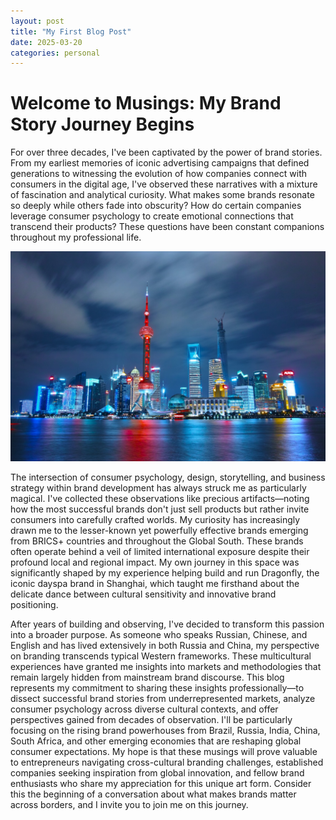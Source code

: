 ```yaml
---
layout: post
title: "My First Blog Post"
date: 2025-03-20
categories: personal
---
```


# Welcome to Musings: My Brand Story Journey Begins

For over three decades, I've been captivated by the power of brand stories. From my earliest memories of iconic advertising campaigns that defined generations to witnessing the evolution of how companies connect with consumers in the digital age, I've observed these narratives with a mixture of fascination and analytical curiosity. What makes some brands resonate so deeply while others fade into obscurity? How do certain companies leverage consumer psychology to create emotional connections that transcend their products? These questions have been constant companions throughout my professional life.

![Funky Pudong skyline at night](/assets/images/jekyll_test_image_6.jpg)

The intersection of consumer psychology, design, storytelling, and business strategy within brand development has always struck me as particularly magical. I've collected these observations like precious artifacts—noting how the most successful brands don't just sell products but rather invite consumers into carefully crafted worlds. My curiosity has increasingly drawn me to the lesser-known yet powerfully effective brands emerging from BRICS+ countries and throughout the Global South. These brands often operate behind a veil of limited international exposure despite their profound local and regional impact. My own journey in this space was significantly shaped by my experience helping build and run Dragonfly, the iconic dayspa brand in Shanghai, which taught me firsthand about the delicate dance between cultural sensitivity and innovative brand positioning.

After years of building and observing, I've decided to transform this passion into a broader purpose. As someone who speaks Russian, Chinese, and English and has lived extensively in both Russia and China, my perspective on branding transcends typical Western frameworks. These multicultural experiences have granted me insights into markets and methodologies that remain largely hidden from mainstream brand discourse. This blog represents my commitment to sharing these insights professionally—to dissect successful brand stories from underrepresented markets, analyze consumer psychology across diverse cultural contexts, and offer perspectives gained from decades of observation. I'll be particularly focusing on the rising brand powerhouses from Brazil, Russia, India, China, South Africa, and other emerging economies that are reshaping global consumer expectations. My hope is that these musings will prove valuable to entrepreneurs navigating cross-cultural branding challenges, established companies seeking inspiration from global innovation, and fellow brand enthusiasts who share my appreciation for this unique art form. Consider this the beginning of a conversation about what makes brands matter across borders, and I invite you to join me on this journey.